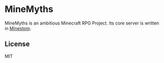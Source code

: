 # MineMyths 

MineMyths is an ambitious Minecraft RPG Project. Its core server is written in [Minestom](https://github.com/Minestom/Minestom).

## License
MIT
